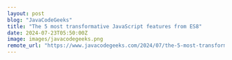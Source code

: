 ```yaml
---
layout: post
blog: "JavaCodeGeeks"
title: "The 5 most transformative JavaScript features from ES8"
date: 2024-07-23T05:50:00Z
image: images/javacodegeeks.png
remote_url: "https://www.javacodegeeks.com/2024/07/the-5-most-transformative-javascript-features-from-es8.html"
---
```

